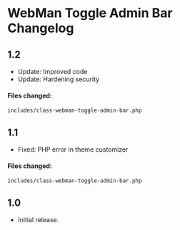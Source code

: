 # WebMan Toggle Admin Bar Changelog

## 1.2

* Update: Improved code
* Update: Hardening security

#### Files changed:

	includes/class-webman-toggle-admin-bar.php


## 1.1

* Fixed: PHP error in theme customizer

#### Files changed:

	includes/class-webman-toggle-admin-bar.php


## 1.0

* Initial release.